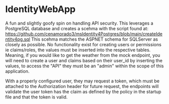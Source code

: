 # IdentityWebApp
A fun and slightly goofy spin on handling API security. This leverages a PostgreSQL database and creates a scehma with the script found at: https://github.com/cenamorado3/msIdentity4Postgres/blob/main/createIdentity4pg.sql
This scehma matches the ASPNET schema for SQLServer as closely as possible. No functionality exist for creating users or permissions ie claims/roles, the values must be inserted into the respective tables. Meaning, if you would like to get the weather 
from the mock endpoint, you will need to create a user and claims based on their user_id by inserting the values, to access the "API" they must be an "admin" within the scope of this application.

With a properly configured user, they may request a token, which must be attached to the Authorization header for future request, the endpoints will validate the user token has the claim as defined by the policy in the startup file and that the token
is valid.
